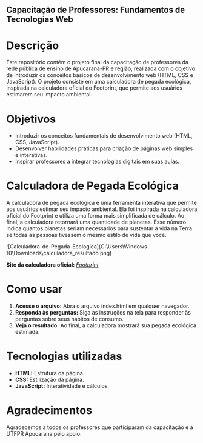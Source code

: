 ## Capacitação de Professores: Fundamentos de Tecnologias Web
# Descrição
Este repositório contém o projeto final da capacitação de professores da rede pública de ensino de Apucarana-PR e região, realizada com o objetivo de introduzir os conceitos básicos de desenvolvimento web (HTML, CSS e JavaScript). O projeto consiste em uma calculadora de pegada ecológica, inspirada na calculadora oficial do Footprint, que permite aos usuários estimarem seu impacto ambiental.
# Objetivos
- Introduzir os conceitos fundamentais de desenvolvimento web (HTML, CSS, JavaScript).
- Desenvolver habilidades práticas para criação de páginas web simples e interativas.
- Inspirar professores a integrar tecnologias digitais em suas aulas.


# Calculadora de Pegada Ecológica
A calculadora de pegada ecológica é uma ferramenta interativa que permite aos usuários estimar seu impacto ambiental. Ela foi inspirada na calculadora oficial do Footprint e utiliza uma forma mais simplificada de cálculo. Ao final, a calculadora retornará uma quantidade de planetas. Esse número indica quantos planetas seriam necessários para sustentar a vida na Terra se todas as pessoas tivessem o mesmo estilo de vida que você.

![Calculadora-de-Pegada-Ecologica](C:\Users\Windows 10\Downloads\calculadora_resultado.png)

**Site da calculadora oficial:**  [_Footprint_](https://www.footprintcalculator.org/home)

# Como usar
1. **Acesse o arquivo:** Abra o arquivo index.html em qualquer navegador.
2. **Responda às perguntas:** Siga as instruções na tela para responder às perguntas sobre seus hábitos de consumo.
3. **Veja o resultado:** Ao final, a calculadora mostrará sua pegada ecológica estimada.
# Tecnologias utilizadas
- **HTML:** Estrutura da página.
- **CSS:** Estilização da página.
- **JavaScript:** Interatividade e cálculos.
# Agradecimentos
Agradecemos a todos os professores que participaram da capacitação e à UTFPR Apucarana pelo apoio.
